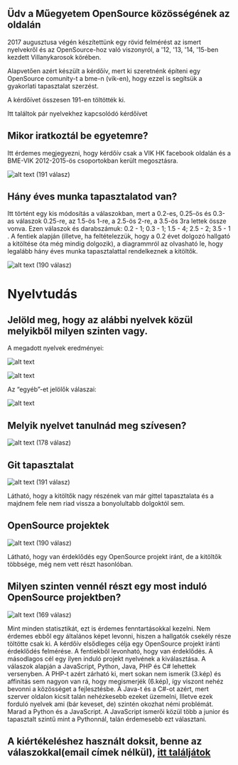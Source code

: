 ## Üdv a Műegyetem OpenSource közösségének az oldalán

2017 augusztusa végén készítettünk egy rövid felmérést az ismert nyelvekről és az OpenSource-hoz való viszonyról, a '12, '13, '14, '15-ben kezdett Villanykarosok körében.

Alapvetően azért készült a kérdőív, mert ki szeretnénk építeni egy OpenSource comunity-t a bme-n (vik-en), hogy ezzel is segítsük a gyakorlati tapasztalat szerzést. 


A kérdőívet összesen 191-en töltötték ki.

Itt találtok pár nyelvekhez kapcsolódó kérdőívet


Mikor iratkoztál be egyetemre?
--------

Itt érdemes megjegyezni, hogy kérdőív csak a VIK HK facebook oldalán és a BME-VIK 2012-2015-ös csoportokban került megosztásra.

![alt text]( surveys/17/pictures/beiratkozas-eve.jpg "Beiratkzoás éve")
(191 válasz)

Hány éves munka tapasztalatod van?
--------

Itt történt egy kis módosítás a válaszokban, mert a 0.2-es, 0.25-ös és 0.3-as válaszok 0.25-re, az 1.5-ös 1-re, a 2.5-ös 2-re, a 3.5-ös 3ra lettek össze vonva. Ezen válaszok és darabszámuk: 0.2 - 1; 0.3 - 1; 1.5 - 4; 2.5 -  2; 3.5 - 1 . 
A fentiek alapján (illetve, ha feltételezzük, hogy a 0.2 évet dolgozó hallgató a kitöltése óta még mindig dolgozik), a diagrammról az olvasható le, hogy legalább hány éves munka tapasztalattal rendelkeznek a kitöltők.



![alt text]( surveys/17/pictures/munkatapasztalat.jpg "munkatapasztalat években megadva")
(190 válasz)


Nyelvtudás
========
Jelöld meg, hogy az alábbi nyelvek közül melyikből milyen szinten vagy.
--------
A megadott nyelvek eredményei:

![alt text]( surveys/17/pictures/nepszeru-nyelvek.jpg "népszerű nyelvek")

![alt text]( surveys/17/pictures/kevesbe-nepeszeru-nyelvek.jpg "kevésbé népszerű nyelvek")

Az “egyéb”-et jelölők válaszai:

![alt text]( surveys/17/pictures/egyeb-nyelvek.jpg "egyéb nyelvek")


Melyik nyelvet tanulnád meg szívesen?
--------
![alt text]( surveys/17/pictures/szivesen-tanulando-nyelvek.jpg "Szívesen tanulandó nyelvek")
(178 válasz)


Git tapasztalat
--------

![alt text]( surveys/17/pictures/git-tapasztalat.jpg "Git tapasztalat")
(191 válasz)

Látható, hogy a kitöltők nagy részének van már gittel tapasztalata és a majdnem fele nem riad vissza a bonyolultabb dolgoktól sem.


OpenSource projektek
--------

![alt text]( surveys/17/pictures/opensource-tapasztalat.jpg "OpenSource projektek")
(190 válasz)


Látható, hogy van érdeklődés egy OpenSource projekt iránt, de a kitöltők többsége, még nem vett részt hasonlóban.


Milyen szinten vennél részt egy most induló OpenSource projektben?
--------

![alt text]( surveys/17/opensource-affinitas.jpg "OpenSource projektekhet érdeklődés")
(169 válasz)



Mint minden statisztikát, ezt is érdemes fenntartásokkal kezelni. Nem érdemes ebből egy általános képet levonni, hiszen a hallgatók csekély része töltötte csak ki. 
A kérdőív elsődleges célja egy OpenSource projekt iránti érdeklődés felmérése. A fentiekből levonható, hogy van érdeklődés.
A másodlagos cél egy ilyen induló projekt nyelvének a kiválasztása. A válaszok alapján a JavaScript, Python, Java, PHP és C# lehettek versenyben. A PHP-t azért zárható ki, mert sokan nem ismerik (3.kép) és affinitás sem nagyon van rá, hogy megismerjék (6.kép), így viszont nehéz bevonni a közösséget a fejlesztésbe. 
A Java-t és a C#-ot azért, mert szerver oldalon kicsit talán nehézkesebb ezeket üzemelni, Illetve ezek forduló nyelvek ami (bár keveset, de) szintén okozhat némi problémát. 
Marad a Python és a JavaScript. A JavaScript ismerői közül több a junior és tapasztalt szintű mint a Pythonnál, talán érdemesebb ezt választani.



A kiértékeléshez használt doksit, benne az válaszokkal(email címek nélkül), [itt találjátok](surveys/17/language-stats.xlsx)
----------
